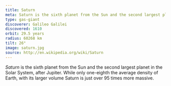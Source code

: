 ```yaml
---
title: Saturn
meta: Saturn is the sixth planet from the Sun and the second largest planet in the Solar System, after Jupiter.
type: gas-giant
discoverer: Galileo Galilei
discovered: 1610
orbit: 29.5 years
radius: 60268 km
tilt: 26°
image: saturn.jpg
source: http://en.wikipedia.org/wiki/Saturn
---
```


*Saturn* is the sixth planet from the Sun and the second largest planet in the Solar System, after Jupiter. While only one-eighth the average density of Earth, with its larger volume Saturn is just over 95 times more massive.
